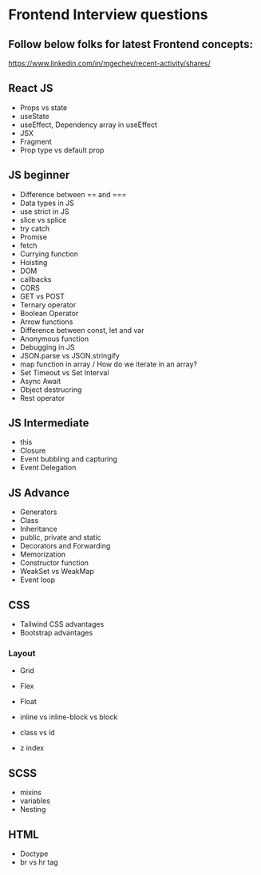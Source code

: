 # Frontend Interview questions

## Follow below folks for latest Frontend concepts:
https://www.linkedin.com/in/mgechev/recent-activity/shares/

## React JS
- Props vs state
- useState
- useEffect, Dependency array in useEffect
- JSX
- Fragment
- Prop type vs default prop


## JS beginner
- Difference between == and ===
- Data types in JS
- use strict in JS
- slice vs splice 
- try catch
- Promise
- fetch
- Currying function
- Hoisting
- DOM
- callbacks 
- CORS
- GET vs POST 
- Ternary operator
- Boolean Operator
- Arrow functions
- Difference between const, let and var
- Anonymous function
- Debugging in JS
- JSON.parse vs JSON.stringify
- map function in array / How do we iterate in an array?
- Set Timeout vs Set Interval
- Async Await
- Object destrucring
- Rest operator

## JS Intermediate
- this
- Closure
- Event bubbling and capturing
- Event Delegation

## JS Advance
- Generators
- Class
- Inheritance
- public, private and static
- Decorators and Forwarding
- Memorization
- Constructor function
- WeakSet vs WeakMap
- Event loop


## CSS
- Tailwind CSS advantages
- Bootstrap advantages


### Layout
- Grid
- Flex
- Float

- inline vs inline-block vs block
- class vs id
- z index

## SCSS
- mixins
- variables
- Nesting

## HTML
- Doctype
- br vs hr tag


